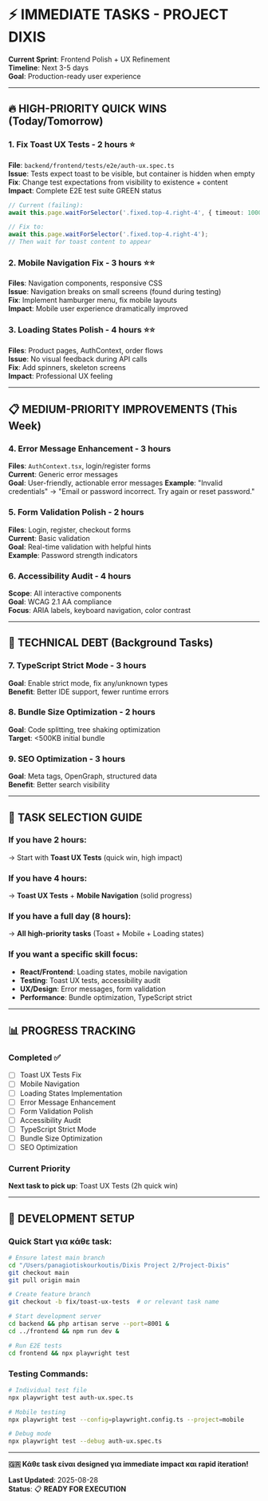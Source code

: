 # ⚡ IMMEDIATE TASKS - PROJECT DIXIS

**Current Sprint**: Frontend Polish + UX Refinement  
**Timeline**: Next 3-5 days  
**Goal**: Production-ready user experience

---

## 🔥 **HIGH-PRIORITY QUICK WINS** (Today/Tomorrow)

### 1. **Fix Toast UX Tests** - 2 hours ⭐
**File**: `backend/frontend/tests/e2e/auth-ux.spec.ts`  
**Issue**: Tests expect toast to be visible, but container is hidden when empty  
**Fix**: Change test expectations from visibility to existence + content  
**Impact**: Complete E2E test suite GREEN status

```typescript
// Current (failing):
await this.page.waitForSelector('.fixed.top-4.right-4', { timeout: 10000 });

// Fix to:
await this.page.waitForSelector('.fixed.top-4.right-4');
// Then wait for toast content to appear
```

### 2. **Mobile Navigation Fix** - 3 hours ⭐⭐
**Files**: Navigation components, responsive CSS  
**Issue**: Navigation breaks on small screens (found during testing)  
**Fix**: Implement hamburger menu, fix mobile layouts  
**Impact**: Mobile user experience dramatically improved

### 3. **Loading States Polish** - 4 hours ⭐⭐
**Files**: Product pages, AuthContext, order flows  
**Issue**: No visual feedback during API calls  
**Fix**: Add spinners, skeleton screens  
**Impact**: Professional UX feeling

---

## 📋 **MEDIUM-PRIORITY IMPROVEMENTS** (This Week)

### 4. **Error Message Enhancement** - 3 hours
**Files**: `AuthContext.tsx`, login/register forms  
**Current**: Generic error messages  
**Goal**: User-friendly, actionable error messages
**Example**: "Invalid credentials" → "Email or password incorrect. Try again or reset password."

### 5. **Form Validation Polish** - 2 hours  
**Files**: Login, register, checkout forms  
**Current**: Basic validation  
**Goal**: Real-time validation with helpful hints  
**Example**: Password strength indicators

### 6. **Accessibility Audit** - 4 hours
**Scope**: All interactive components  
**Goal**: WCAG 2.1 AA compliance  
**Focus**: ARIA labels, keyboard navigation, color contrast

---

## 🔧 **TECHNICAL DEBT** (Background Tasks)

### 7. **TypeScript Strict Mode** - 3 hours
**Goal**: Enable strict mode, fix any/unknown types  
**Benefit**: Better IDE support, fewer runtime errors

### 8. **Bundle Size Optimization** - 2 hours  
**Goal**: Code splitting, tree shaking optimization  
**Target**: <500KB initial bundle

### 9. **SEO Optimization** - 3 hours
**Goal**: Meta tags, OpenGraph, structured data  
**Benefit**: Better search visibility

---

## 🎯 **TASK SELECTION GUIDE**

### **If you have 2 hours**:  
→ Start with **Toast UX Tests** (quick win, high impact)

### **If you have 4 hours**:
→ **Toast UX Tests** + **Mobile Navigation** (solid progress)

### **If you have a full day (8 hours)**:
→ **All high-priority tasks** (Toast + Mobile + Loading states)

### **If you want a specific skill focus**:
- **React/Frontend**: Loading states, mobile navigation  
- **Testing**: Toast UX tests, accessibility audit
- **UX/Design**: Error messages, form validation
- **Performance**: Bundle optimization, TypeScript strict

---

## 📊 **PROGRESS TRACKING**

### **Completed** ✅
- [ ] Toast UX Tests Fix
- [ ] Mobile Navigation  
- [ ] Loading States Implementation
- [ ] Error Message Enhancement
- [ ] Form Validation Polish
- [ ] Accessibility Audit
- [ ] TypeScript Strict Mode
- [ ] Bundle Size Optimization  
- [ ] SEO Optimization

### **Current Priority**
**Next task to pick up**: Toast UX Tests (2h quick win)

---

## 🚀 **DEVELOPMENT SETUP**

### **Quick Start για κάθε task**:
```bash
# Ensure latest main branch
cd "/Users/panagiotiskourkoutis/Dixis Project 2/Project-Dixis"
git checkout main
git pull origin main

# Create feature branch  
git checkout -b fix/toast-ux-tests  # or relevant task name

# Start development server
cd backend && php artisan serve --port=8001 &
cd ../frontend && npm run dev &

# Run E2E tests
cd frontend && npx playwright test
```

### **Testing Commands**:
```bash
# Individual test file
npx playwright test auth-ux.spec.ts

# Mobile testing
npx playwright test --config=playwright.config.ts --project=mobile

# Debug mode
npx playwright test --debug auth-ux.spec.ts
```

---

**🇬🇷 Κάθε task είναι designed για immediate impact και rapid iteration!**

**Last Updated**: 2025-08-28  
**Status**: 📋 **READY FOR EXECUTION**